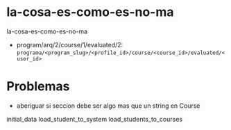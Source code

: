 # la-cosa-es-como-es-no-ma
la-cosa-es-como-es-no-ma


- program/arq/2/course/1/evaluated/2: `programa/<program_slug>/<profile_id>/course/<course_id>/evaluated/<user_id>`


# Problemas
- aberiguar si seccion debe ser algo mas que un string en Course


initial_data
    load_student_to_system
    load_students_to_courses
